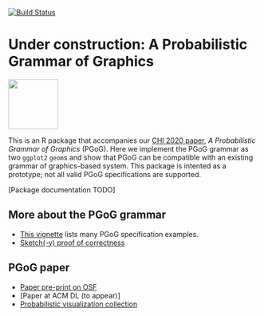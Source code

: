 [![Build Status](https://travis-ci.com/MUCollective/pgog.svg?branch=master)](https://travis-ci.com/MUCollective/pgog)


# Under construction: A Probabilistic Grammar of Graphics

<img src="https://xiaoyingpu.github.io/images/pgog-thumbnail.jpg" width="100">


This is an R package that accompanies our [CHI 2020 paper](https://osf.io/dy8qv/), _A Probabilistic Grammar of Graphics_ (PGoG). Here we implement the PGoG grammar as two `ggplot2` `geom`s and show that PGoG can be compatible with an existing grammar of graphics-based system. This package is intented as a prototype; not all valid PGoG specifications are supported.

[Package documentation TODO]



## More about the PGoG grammar
- [This vignette](https://github.com/MUCollective/pgog/blob/master/vignettes/pgog.Rmd) lists many PGoG specification examples.
- [Sketch(-y) proof of correctness](https://xiaoyingpu.github.io/note/correctness-proof/)

## PGoG paper
- [Paper pre-print on OSF](https://osf.io/dy8qv/)
- [Paper at ACM DL (to appear)]
- [Probabilistic visualization collection](https://mucollective.github.io/visualization/)


